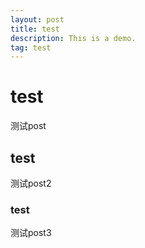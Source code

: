 ```yaml
---
layout: post
title: test
description: This is a demo.
tag: test
---
```


# test
测试post
## test
测试post2
### test
测试post3
